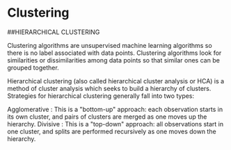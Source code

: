 # Clustering

##HIERARCHICAL CLUSTERING

Clustering algorithms are unsupervised machine learning algorithms so there is no label associated with data points.
Clustering algorithms look for similarities or dissimilarities among data points so that similar ones can be grouped together.

Hierarchical clustering (also called hierarchical cluster analysis or HCA) is a method of cluster analysis which seeks to
build a hierarchy of clusters. Strategies for hierarchical clustering generally fall into two types:

Agglomerative : This is a "bottom-up" approach: each observation starts in its own cluster, and pairs of clusters are merged 
                as one moves up the hierarchy.
Divisive :      This is a "top-down" approach: all observations start in one cluster, and splits are performed recursively as 
                one moves down the hierarchy.
